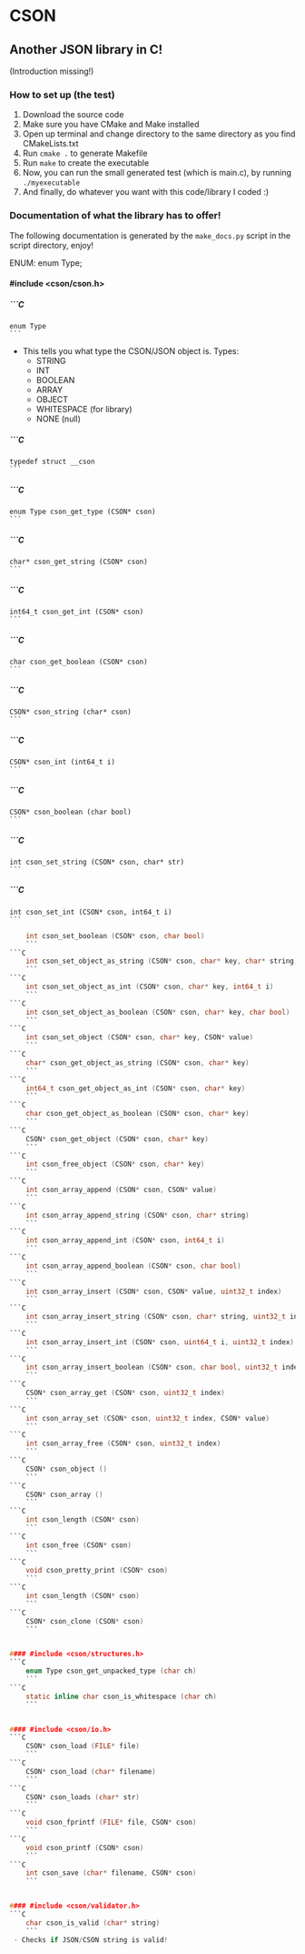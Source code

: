 # CSON
## Another JSON library in C!
(Introduction missing!)
### How to set up (the test)

1. Download the source code
2. Make sure you have CMake and Make installed
3. Open up terminal and change directory to the same directory as you find CMakeLists.txt
4. Run `cmake .` to generate Makefile
5. Run `make` to create the executable
6. Now, you can run the small generated test (which is main.c), by running `./myexecutable`
7. And finally, do whatever you want with this code/library I coded :)

### Documentation of what the library has to offer!
The following documentation is generated by the `make_docs.py` script in the script directory, enjoy!


ENUM: enum Type;
#### #include <cson/cson.h>
##### ```C
	enum Type
	```
 - This tells you what type the CSON/JSON object is.
   Types:
   - STRING
   - INT
   - BOOLEAN
   - ARRAY
   - OBJECT
   - WHITESPACE (for library)
   - NONE (null)
   
##### ```C
	typedef struct __cson
	```
##### ```C
	enum Type cson_get_type (CSON* cson)
	```
##### ```C
	char* cson_get_string (CSON* cson)
	```
##### ```C
	int64_t cson_get_int (CSON* cson)
	```
##### ```C
	char cson_get_boolean (CSON* cson)
	```
##### ```C
	CSON* cson_string (char* cson)
	```
##### ```C
	CSON* cson_int (int64_t i)
	```
##### ```C
	CSON* cson_boolean (char bool)
	```
##### ```C
	int cson_set_string (CSON* cson, char* str)
	```
##### ```C
	int cson_set_int (CSON* cson, int64_t i)
	```
```C
	int cson_set_boolean (CSON* cson, char bool)
	```
```C
	int cson_set_object_as_string (CSON* cson, char* key, char* string)
	```
```C
	int cson_set_object_as_int (CSON* cson, char* key, int64_t i)
	```
```C
	int cson_set_object_as_boolean (CSON* cson, char* key, char bool)
	```
```C
	int cson_set_object (CSON* cson, char* key, CSON* value)
	```
```C
	char* cson_get_object_as_string (CSON* cson, char* key)
	```
```C
	int64_t cson_get_object_as_int (CSON* cson, char* key)
	```
```C
	char cson_get_object_as_boolean (CSON* cson, char* key)
	```
```C
	CSON* cson_get_object (CSON* cson, char* key)
	```
```C
	int cson_free_object (CSON* cson, char* key)
	```
```C
	int cson_array_append (CSON* cson, CSON* value)
	```
```C
	int cson_array_append_string (CSON* cson, char* string)
	```
```C
	int cson_array_append_int (CSON* cson, int64_t i)
	```
```C
	int cson_array_append_boolean (CSON* cson, char bool)
	```
```C
	int cson_array_insert (CSON* cson, CSON* value, uint32_t index)
	```
```C
	int cson_array_insert_string (CSON* cson, char* string, uint32_t index)
	```
```C
	int cson_array_insert_int (CSON* cson, uint64_t i, uint32_t index)
	```
```C
	int cson_array_insert_boolean (CSON* cson, char bool, uint32_t index)
	```
```C
	CSON* cson_array_get (CSON* cson, uint32_t index)
	```
```C
	int cson_array_set (CSON* cson, uint32_t index, CSON* value)
	```
```C
	int cson_array_free (CSON* cson, uint32_t index)
	```
```C
	CSON* cson_object ()
	```
```C
	CSON* cson_array ()
	```
```C
	int cson_length (CSON* cson)
	```
```C
	int cson_free (CSON* cson)
	```
```C
	void cson_pretty_print (CSON* cson)
	```
```C
	int cson_length (CSON* cson)
	```
```C
	CSON* cson_clone (CSON* cson)
	```


#### #include <cson/structures.h>
```C
	enum Type cson_get_unpacked_type (char ch)
	```
```C
	static inline char cson_is_whitespace (char ch)
	```


#### #include <cson/io.h>
```C
	CSON* cson_load (FILE* file)
	```
```C
	CSON* cson_load (char* filename)
	```
```C
	CSON* cson_loads (char* str)
	```
```C
	void cson_fprintf (FILE* file, CSON* cson)
	```
```C
	void cson_printf (CSON* cson)
	```
```C
	int cson_save (char* filename, CSON* cson)
	```


#### #include <cson/validator.h>
```C
	char cson_is_valid (char* string)
	```
 - Checks if JSON/CSON string is valid!
   
   



